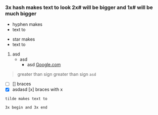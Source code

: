 ### 3x hash makes text to look 2x# will be bigger and 1x# will be much bigger
- hyphen makes
- text to
* star makes
* text to
1. asd
   - asd
     - asd
[Google.com](https://www.google.com)
> greater than sign
> greater than sign
`asd`
- [ ]  [] braces
- [x] asdasd [x] braces with x
~~~
tilde makes text to 
~~~
```
3x begin and 3x end 
```
